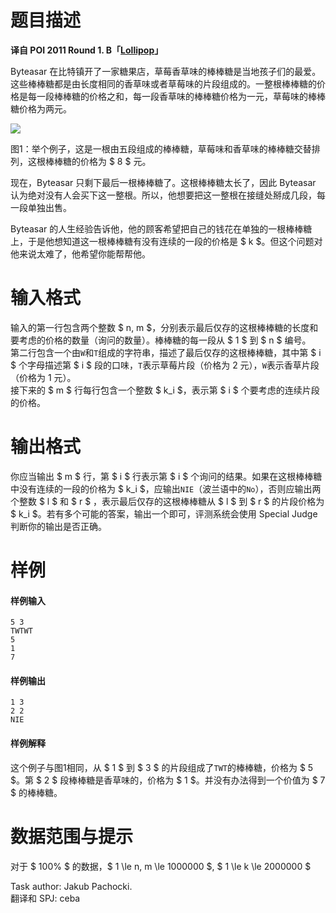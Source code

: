 
# 题目描述

**译自 POI 2011 Round 1. B「[Lollipop](https://szkopul.edu.pl/problemset/problem/YPme8cPuC1zbS3oA0euLxywx/site/?key=statement)」**

Byteasar 在比特镇开了一家糖果店，草莓香草味的棒棒糖是当地孩子们的最爱。这些棒棒糖都是由长度相同的香草味或者草莓味的片段组成的。一整根棒棒糖的价格是每一段棒棒糖的价格之和，每一段香草味的棒棒糖价格为一元，草莓味的棒棒糖价格为两元。

![](source/loj/2156/img/aHR0cHM6Ly9vb28uMG8wLm9vby8yMDE3LzA0LzIwLzU4ZjgxZjdlMjFhOWEuanBn.jpg) 

图1：举个例子，这是一根由五段组成的棒棒糖，草莓味和香草味的棒棒糖交替排列，这根棒棒糖的价格为 $ 8 $ 元。

现在，Byteasar 只剩下最后一根棒棒糖了。这根棒棒糖太长了，因此 Byteasar 认为绝对没有人会买下这一整根。所以，他想要把这一整根在接缝处掰成几段，每一段单独出售。

Byteasar 的人生经验告诉他，他的顾客希望把自己的钱花在单独的一根棒棒糖上，于是他想知道这一根棒棒糖有没有连续的一段的价格是 $ k $。但这个问题对他来说太难了，他希望你能帮帮他。

# 输入格式

输入的第一行包含两个整数 $ n, m $，分别表示最后仅存的这根棒棒糖的长度和要考虑的价格的数量（询问的数量）。棒棒糖的每一段从 $ 1 $ 到 $ n $ 编号。  
第二行包含一个由`W`和`T`组成的字符串，描述了最后仅存的这根棒棒糖，其中第 $ i $ 个字母描述第 $ i $ 段的口味，`T`表示草莓片段（价格为 2 元），`W`表示香草片段（价格为 1 元）。  
接下来的 $ m $ 行每行包含一个整数 $ k_i $，表示第 $ i $ 个要考虑的连续片段的价格。


# 输出格式

你应当输出 $ m $ 行，第 $ i $ 行表示第 $ i $ 个询问的结果。如果在这根棒棒糖中没有连续的一段的价格为 $ k_i $，应输出`NIE`（波兰语中的`No`），否则应输出两个整数 $ l $ 和 $ r $ ，表示最后仅存的这根棒棒糖从 $ l $ 到 $ r $ 的片段价格为 $ k_i $。若有多个可能的答案，输出一个即可，评测系统会使用 Special Judge 判断你的输出是否正确。

# 样例

#### 样例输入
```plain
5 3
TWTWT
5
1
7
```

#### 样例输出
```plain
1 3
2 2
NIE
```

#### 样例解释
这个例子与图1相同，从 $ 1 $ 到 $ 3 $ 的片段组成了`TWT`的棒棒糖，价格为 $ 5 $。第 $ 2 $ 段棒棒糖是香草味的，价格为 $ 1 $。并没有办法得到一个价值为 $ 7 $ 的棒棒糖。

# 数据范围与提示

对于 $ 100\% $ 的数据，$ 1 \le n, m \le 1000000 $, $ 1 \le k \le 2000000 $

Task author: Jakub Pachocki.  
翻译和 SPJ: ceba

